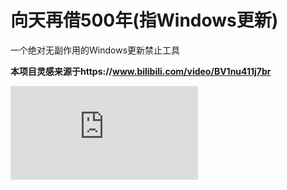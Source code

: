 # 向天再借500年(指Windows更新)

一个绝对无副作用的Windows更新禁止工具

**本项目灵感来源于https://www.bilibili.com/video/BV1nu411j7br**

<iframe src="https://player.bilibili.com/player.html?isOutside=true&aid=530682555&bvid=BV1nu411j7br&cid=1188530103&p=1" scrolling="no" border="0" frameborder="no" framespacing="0" allowfullscreen="true"></iframe>

